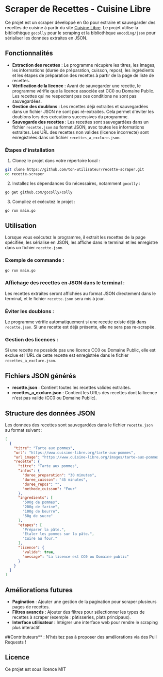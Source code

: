 # Scraper de Recettes - Cuisine Libre

Ce projet est un scraper développé en Go pour extraire et sauvegarder des recettes de cuisine à partir du site [Cuisine Libre](https://www.cuisine-libre.org). Le projet utilise la bibliothèque `gocolly` pour le scraping et la bibliothèque `encoding/json` pour sérialiser les données extraites en JSON.

## Fonctionnalités

- **Extraction des recettes** : Le programme récupère les titres, les images, les informations (durée de préparation, cuisson, repos), les ingrédients et les étapes de préparation des recettes à partir de la page de liste de recettes.
- **Vérification de la licence** : Avant de sauvegarder une recette, le programme vérifie que la licence associée est CC0 ou Domaine Public. Les recettes qui ne respectent pas ces conditions ne sont pas sauvegardées.
- **Gestion des doublons** : Les recettes déjà extraites et sauvegardées dans un fichier JSON ne sont pas ré-extraites. Cela permet d'éviter les doublons lors des exécutions successives du programme.
- **Sauvegarde des recettes** : Les recettes sont sauvegardées dans un fichier `recette.json` au format JSON, avec toutes les informations extraites. Les URL des recettes non valides (licence incorrecte) sont enregistrées dans un fichier `recettes_a_exclure.json`.


### Étapes d'installation

1. Clonez le projet dans votre répertoire local :

```bash
git clone https://github.com/ton-utilisateur/recette-scraper.git
cd recette-scraper
```

2. Installez les dépendances Go nécessaires, notamment `gocolly` :

```bash
go get github.com/gocolly/colly
```

3. Compilez et exécutez le projet :

```bash
go run main.go
```

## Utilisation

Lorsque vous exécutez le programme, il extrait les recettes de la page spécifiée, les sérialise en JSON, les affiche dans le terminal et les enregistre dans un fichier `recette.json`.

### Exemple de commande :

```bash
go run main.go
```

### Affichage des recettes en JSON dans le terminal :

Les recettes extraites seront affichées au format JSON directement dans le terminal, et le fichier `recette.json` sera mis à jour.

### Éviter les doublons :

Le programme vérifie automatiquement si une recette existe déjà dans `recette.json`. Si une recette est déjà présente, elle ne sera pas re-scrapée.

### Gestion des licences :

Si une recette ne possède pas une licence CC0 ou Domaine Public, elle est exclue et l'URL de cette recette est enregistrée dans le fichier `recettes_a_exclure.json`.

## Fichiers JSON générés

- **recette.json** : Contient toutes les recettes valides extraites.
- **recettes_a_exclure.json** : Contient les URLs des recettes dont la licence n'est pas valide (CC0 ou Domaine Public).

## Structure des données JSON

Les données des recettes sont sauvegardées dans le fichier `recette.json` au format suivant :

```json
[
  {
    "titre": "Tarte aux pommes",
    "url": "https://www.cuisine-libre.org/tarte-aux-pommes",
    "url_image": "https://www.cuisine-libre.org/images/tarte-aux-pommes.jpg",
    "recette": {
      "titre": "Tarte aux pommes",
      "infos": {
        "duree_preparation": "30 minutes",
        "duree_cuisson": "45 minutes",
        "duree_repos": "",
        "methode_cuisson": "Four"
      },
      "ingredients": [
        "500g de pommes",
        "200g de farine",
        "100g de beurre",
        "50g de sucre"
      ],
      "etapes": [
        "Préparer la pâte.",
        "Étaler les pommes sur la pâte.",
        "Cuire au four."
      ],
      "licence": {
        "valide": true,
        "message": "La licence est CC0 ou Domaine public"
      }
    }
  }
]
```

## Améliorations futures

- **Pagination** : Ajouter une gestion de la pagination pour scraper plusieurs pages de recettes.
- **Filtres avancés** : Ajouter des filtres pour sélectionner les types de recettes à scraper (exemple : pâtisseries, plats principaux).
- **Interface utilisateur** : Intégrer une interface web pour rendre le scraping plus interactif.

##Contributeurs** : N'hésitez pas à proposer des améliorations via des Pull Requests !
## Licence

Ce projet est sous licence MIT
